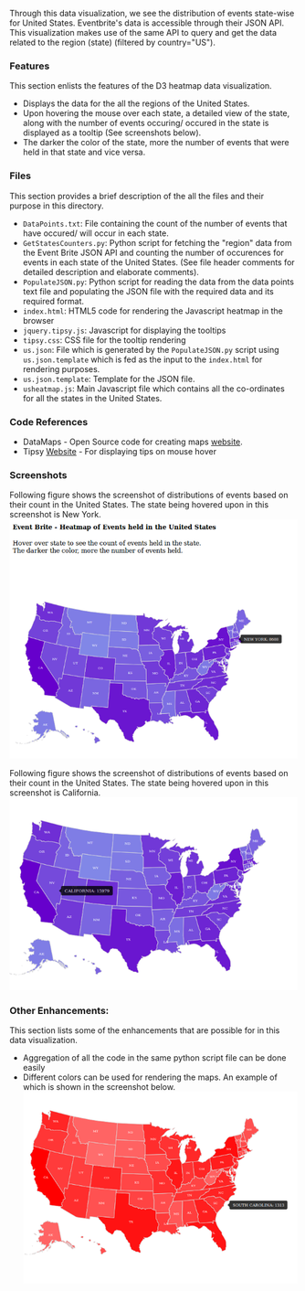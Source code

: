 Through this data visualization, we see the distribution of events state-wise for United States. Eventbrite's data is accessible through their JSON API. This visualization makes use of the same API to query and get the data related to the region (state) (filtered by country="US"). 

### Features
This section enlists the features of the D3 heatmap data visualization. 
* Displays the data for the all the regions of the United States.
* Upon hovering the mouse over each state, a detailed view of the state, along with the number of events occuring/ occured in the state is displayed as a tooltip (See screenshots below).
* The darker the color of the state, more the number of events that were held in that state and vice versa.

### Files
This section provides a brief description of the all the files and their purpose in this directory. 
* `DataPoints.txt`: File containing the count of the number of events that have occured/ will occur in each state.
* `GetStatesCounters.py`: Python script for fetching the "region" data from the Event Brite JSON API and counting the number of occurences for events in each state of the United States. (See file header  comments for detailed description and elaborate comments).
* `PopulateJSON.py`: Python script for reading the data from the data points text file and populating the JSON file with the required data and its required format.
* `index.html`: HTML5 code for rendering the Javascript heatmap in the browser
* `jquery.tipsy.js`: Javascript for displaying the tooltips
* `tipsy.css`: CSS file for the tooltip rendering
* `us.json`: File which is generated by the `PopulateJSON.py` script using `us.json.template` which is fed as the input to the `index.html` for rendering purposes.
* `us.json.template`: Template for the JSON file.
* `usheatmap.js`: Main Javascript file which contains all the co-ordinates for all the states in the United States.

### Code References
* DataMaps - Open Source code for creating maps [website](http://datamaps.github.io/).  
* Tipsy [Website](http://bl.ocks.org/ilyabo/1373263) - For displaying tips on mouse hover

### Screenshots 
Following figure shows the screenshot of distributions of events based on their count in the United States. The state being hovered upon in this screenshot is New York. 
 ![My image](https://github.com/ashwintumma23/EventbriteDataVisualizations/blob/master/Images/D3Maps.png)
 
 Following figure shows the screenshot of distributions of events based on their count in the United States. The state being hovered upon in this screenshot is California. 
 ![My image](https://github.com/ashwintumma23/EventbriteDataVisualizations/blob/master/Images/D3California.png)
 
### Other Enhancements: 
 This section lists some of the enhancements that are possible for in this data visualization. 
 * Aggregation of all the code in the same python script file can be done easily
 * Different colors can be used for rendering the maps. An example of which is shown in the screenshot below.
![My image](https://github.com/ashwintumma23/EventbriteDataVisualizations/blob/master/Images/RedD3Map.png)
